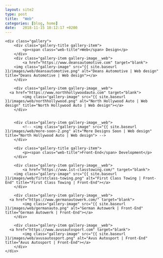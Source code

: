 ```yaml
---
layout: site2
type: post
title:  "Web"
categories: [blog, home]
date:   2018-11-15 10:12:17 +0200
---
```


<div class="container">


	<div class="gallery">
		<div class="gallery-title gallery-item">
			<p><span class="web-title">Web</span> Design</p>
		</div>
		<div class="gallery-item gallery-image__web">
			<a href="https://www.deansautomotive.com" target="blank">
        <img class="gallery-image" src="{{ site.baseurl }}/images/web/deansautomotive.png" alt="Deans Automotive | Web design" title="Deans Automotive | Web design"></a>
		</div>

		<div class="gallery-item gallery-image__web">
      <a href="https://www.northhollywoodauto.com" target="blank">
  			<img class="gallery-image" src="{{ site.baseurl }}/images/web/northhollywood.png" alt="North Hollywood Auto | Web design" title="North Hollywood Auto | Web design"></a>
		</div>


		<div class="gallery-item gallery-image__web">
  			<!-- <img class="gallery-image" src="{{ site.baseurl }}/images/web/more-soon-2.png" alt="More Designs Soon | Web design" title="North Hollywood Auto | Web design"> -->
		</div>

<!-- FRONT end -->

		<div class="gallery-title gallery-item">
			<p><span class="web-title">Front-End</span> Development</p>
		</div>

		<div class="gallery-item gallery-image__web">
			<a href="https://www.1st-classtowing.com/" target="blank">
        <img class="gallery-image" src="{{ site.baseurl }}/images/web/firstclass-towing.png" alt="First Class Towing | Front-End" title="First Class Towing | Front-End"></a>
		</div>

		<div class="gallery-item gallery-image__web">
      <a href="https://www.germanautowerk.com/" target="blank">
  			<img class="gallery-image" src="{{ site.baseurl }}/images/web/germanauto.png" alt="German Autowerk | Front-End" title="German Autowerk | Front-End"></a>
		</div>

		<div class="gallery-item gallery-image__web">
      <a href="https://www.avusautosport.com" target="blank">
  			<img class="gallery-image" src="{{ site.baseurl }}/images/web/avusautosport.png" alt="Avus Autosport | Front-End" title="Avus Autosport | Front-End"></a>
		</div>
	</div>
</div>
